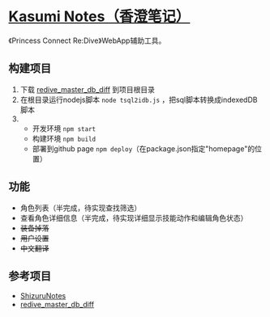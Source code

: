 # [Kasumi Notes（香澄笔记）](https://chilbi.github.io/kasumi-notes/)
《Princess Connect Re:Dive》WebApp辅助工具。

## 构建项目
1. 下载 [redive_master_db_diff](https://github.com/esterTion/redive_master_db_diff) 到项目根目录
2. 在根目录运行nodejs脚本 `node tsql2idb.js` ，把sql脚本转换成indexedDB脚本
3. * 开发环境 `npm start`
   * 构建环境 `npm build`
   * 部署到github page `npm deploy`（在package.json指定"homepage"的位置）

## 功能
* 角色列表（半完成，待实现查找筛选）
* 查看角色详细信息（半完成，待实现详细显示技能动作和编辑角色状态）
* ~~装备掉落~~
* ~~用户设置~~
* ~~中文翻译~~

## 参考项目
* [ShizuruNotes](https://github.com/MalitsPlus/ShizuruNotes)
* [redive_master_db_diff](https://github.com/esterTion/redive_master_db_diff)
